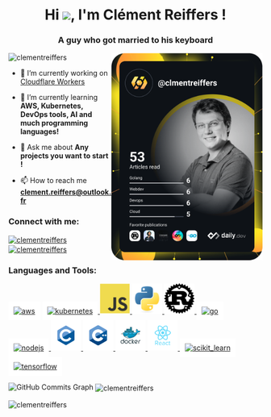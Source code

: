 <h1 align="center">Hi <img src="https://user-images.githubusercontent.com/18350557/176309783-0785949b-9127-417c-8b55-ab5a4333674e.gif" />, I'm Clément Reiffers !</h1>
<h3 align="center">A guy who got married to his keyboard</h3>

<img src="devcard.svg" width="300" align="right"/>

<div align="left">
<p> <img src="https://komarev.com/ghpvc/?username=clementreiffers&label=Profile%20views&color=0e75b6&style=flat" alt="clementreiffers" /> </p>

- 🔭 I’m currently working on [Cloudflare Workers](https://clementreiffers.github.io/fireworkers-docs/)

- 🌱 I’m currently learning **AWS, Kubernetes, DevOps tools, AI and much programming languages!**

- 💬 Ask me about **Any projects you want to start !**

- 📫 How to reach me **clement.reiffers@outlook.fr**
</div>
<h3 align="left">Connect with me:</h3>
<p align="left">
<a href="https://www.linkedin.com/in/cl%C3%A9ment-reiffers-bb8983185" target="blank"><img align="center" src="https://raw.githubusercontent.com/rahuldkjain/github-profile-readme-generator/master/src/images/icons/Social/linked-in-alt.svg" alt="clementreiffers" height="30" width="40" /></a>
<a href="https://discord.gg/clementreiffers" target="blank"><img align="center" src="https://raw.githubusercontent.com/rahuldkjain/github-profile-readme-generator/master/src/images/icons/Social/discord.svg" alt="clementreiffers" height="30" width="40" /></a>
</p>

<h3 align="left">Languages and Tools:</h3>
<p align="left"> 

<a href="https://aws.amazon.com" target="_blank" rel="noreferrer" ><img src="https://i.pcmag.com/imagery/reviews/0179dSC1AqaTy8DbcTJMDYE-7.fit_lim.size_1050x591.v1569472044.jpg" style="background-color:white;padding:10px;" alt="aws" height="40" /></a> 
<a href="https://kubernetes.io" target="_blank" rel="noreferrer"> <img src="https://www.vectorlogo.zone/logos/kubernetes/kubernetes-icon.svg" alt="kubernetes" height="40" style="background-color:white;padding:10px;"/> </a> 
<a href="https://developer.mozilla.org/en-US/docs/Web/JavaScript" target="_blank" rel="noreferrer"> <img src="https://raw.githubusercontent.com/devicons/devicon/master/icons/javascript/javascript-original.svg" alt="javascript"  height="60"/> </a> 
<a href="https://www.python.org" target="_blank" rel="noreferrer"> <img src="https://raw.githubusercontent.com/devicons/devicon/master/icons/python/python-original.svg" alt="python"  height="60" style="background-color:white;"/> </a>
<a href="https://www.rust-lang.org" target="_blank" rel="noreferrer"> <img src="https://raw.githubusercontent.com/devicons/devicon/master/icons/rust/rust-plain.svg" alt="rust" width="60" style="background-color:white;"/> </a>
<a href="https://golang.org" target="_blank" rel="noreferrer"> <img src="https://upload.wikimedia.org/wikipedia/commons/thumb/0/05/Go_Logo_Blue.svg/1200px-Go_Logo_Blue.svg.png" style="background-color:white;padding:10px;" alt="go" height="40" /> </a>
<a href="https://nodejs.org"  target="_blank" rel="noreferrer"> <img style="background-color:white;padding:10px;" src="https://upload.wikimedia.org/wikipedia/commons/thumb/d/d9/Node.js_logo.svg/1200px-Node.js_logo.svg.png" alt="nodejs" width="65" /> </a> 
<a href="https://www.cprogramming.com/" target="_blank" rel="noreferrer"> <img src="https://raw.githubusercontent.com/devicons/devicon/master/icons/c/c-original.svg" alt="c"  height="40" style="background-color:white;padding:10px;"/> </a> 
<a href="https://www.w3schools.com/cpp/" target="_blank" rel="noreferrer"> <img src="https://raw.githubusercontent.com/devicons/devicon/master/icons/cplusplus/cplusplus-original.svg" alt="cplusplus" height="40" style="background-color:white;padding:10px;"/> </a> 
<a href="https://www.docker.com/" target="_blank" rel="noreferrer"> <img src="https://raw.githubusercontent.com/devicons/devicon/master/icons/docker/docker-original-wordmark.svg" alt="docker" height="40" style="background-color:white;padding:10px;"/> </a> 
<a href="https://reactjs.org/" target="_blank" rel="noreferrer"> <img src="https://raw.githubusercontent.com/devicons/devicon/master/icons/react/react-original-wordmark.svg" alt="react" height="40" style="background-color:white;padding:10px;"/> </a> 
<a href="https://scikit-learn.org/" target="_blank" rel="noreferrer"> <img src="https://upload.wikimedia.org/wikipedia/commons/0/05/Scikit_learn_logo_small.svg" alt="scikit_learn" height="40" style="background-color:white;padding:10px;"/> </a>
<a href="https://www.tensorflow.org" target="_blank" rel="noreferrer"> <img src="https://www.vectorlogo.zone/logos/tensorflow/tensorflow-icon.svg" alt="tensorflow" height="40" style="background-color:white;padding:10px;"/> </a>

</p>

<p><img align="left" src="https://github-readme-stats.vercel.app/api/top-langs/?username=clementreiffers&langs_count=10&hide=Objective-C,html,css,assembly,scss,hlsl,jupyter%20notebook,shaderlab,php&layout=compact&hide_border=true" alt="GitHub Commits Graph" /></p>
<p>&nbsp;<img align="center" src="https://github-readme-stats.vercel.app/api?username=clementreiffers&show_icons=true&locale=en" alt="clementreiffers" /></p>

<p><img align="center" src="https://github-readme-streak-stats.herokuapp.com/?user=clementreiffers" alt="clementreiffers" /></p>



